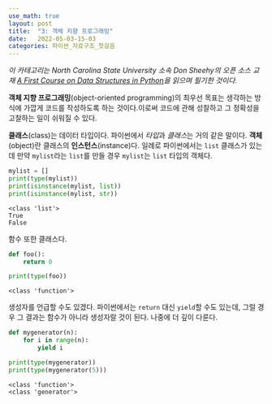 ```yaml
---
use_math: true
layout: post
title:  "3: 객체 지향 프로그래밍"
date:   2022-05-03-15-03
categories: 파이썬_자료구조_첫걸음
---
```

*이 카테고리는 North Carolina State University 소속 Don Sheehy의 오픈 소스 교재 [A First Course on Data Structures in Python](https://github.com/donsheehy/datastructures)을 읽으며 필기한 것이다.*

**객체 지향 프로그래밍**(object-oriented programming)의 최우선 목표는 생각하는 방식에 가깝게 코드를 작성하도록 하는 것이다.이로써 코드에 관해 성찰하고 그 정확성을 고찰하는 일이 쉬워질 수 있다.

**클래스**(class)는 데이터 타입이다. 파이썬에서 *타입*과 *클래스*는 거의 같은 말이다. **객체**(object)란 클래스의 **인스턴스**(instance)다. 일례로 파이썬에서는 `list` 클래스가 있는데 만약 `mylist`라는 `list`를 만들 경우 `mylist`는 `list` 타입의 객체다.

```python
mylist = []
print(type(mylist))
print(isinstance(mylist, list))
print(isinstance(mylist, str))
```

```
<class 'list'>
True
False
```

함수 또한 클래스다.

```python
def foo():
    return 0

print(type(foo))
```

```
<class 'function'>
```

생성자를 언급할 수도 있겠다. 파이썬에서는 `return` 대신 `yield`할 수도 있는데, 그럴 경우 그 결과는 함수가 아니라 생성자랄 것이 된다. 나중에 더 깊이 다룬다.

```python
def mygenerator(n):
    for i in range(n):
        yield i

print(type(mygenerator))
print(type(mygenerator(5)))
```

```
<class 'function'>
<class 'generator'>
```